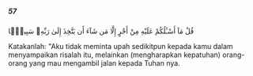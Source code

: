 ##### 57

<span class="ayah">قُلْ مَآ أَسْـَٔلُكُمْ عَلَيْهِ مِنْ أَجْرٍ إِلَّا مَن شَآءَ أَن يَتَّخِذَ إِلَىٰ رَبِّهِۦ سَبِيلًۭا</span>

<span class="ayah_translation">Katakanlah: "Aku tidak meminta upah sedikitpun kepada kamu dalam menyampaikan risalah itu, melainkan (mengharapkan kepatuhan) orang-orang yang mau mengambil jalan kepada Tuhan nya.</span>
